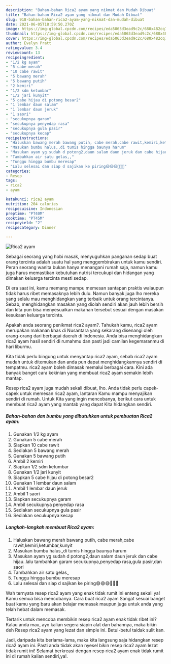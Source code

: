 ```yaml
---
description: "Bahan-bahan Rica2 ayam yang nikmat dan Mudah Dibuat"
title: "Bahan-bahan Rica2 ayam yang nikmat dan Mudah Dibuat"
slug: 918-bahan-bahan-rica2-ayam-yang-nikmat-dan-mudah-dibuat
date: 2021-06-05T18:59:50.270Z
image: https://img-global.cpcdn.com/recipes/eda5063d3ead9c2c/680x482cq70/rica2-ayam-foto-resep-utama.jpg
thumbnail: https://img-global.cpcdn.com/recipes/eda5063d3ead9c2c/680x482cq70/rica2-ayam-foto-resep-utama.jpg
cover: https://img-global.cpcdn.com/recipes/eda5063d3ead9c2c/680x482cq70/rica2-ayam-foto-resep-utama.jpg
author: Evelyn Pratt
ratingvalue: 3.4
reviewcount: 13
recipeingredient:
- "1/2 kg ayam"
- "5 cabe merah"
- "10 cabe rawit"
- "5 bawang merah"
- "5 bawang putih"
- "2 kemiri"
- "1/2 sdm ketumbar"
- "1/2 jari kunyit"
- "5 cabe hijau di potong besar2"
- "1 lembar daun salam"
- "1 lembar daun jeruk"
- "1 saori"
- "secukupnya garam"
- "secukupnya penyedap rasa"
- "secukupnya gula pasir"
- "secukupnya kecap"
recipeinstructions:
- "Haluskan bawang merah bawang putih, cabe merah,cabe rawit,kemiri,ketumbar,kunyit"
- "Masukan bumbu halus,,di tumis hingga baunya harum"
- "Masukan ayam yg sudah d potong2,daun salam daun jeruk dan cabe hijau..lalu tambahkan garam secukupnya,penyedap rasa,gula pasir,dan saori"
- "Tambahkan air satu gelas,,"
- "Tunggu hingga bumbu meresap"
- "Lalu selesai dan siap d sajikan ke piring😄😄😄💞💞💞"
categories:
- Resep
tags:
- rica2
- ayam

katakunci: rica2 ayam 
nutrition: 204 calories
recipecuisine: Indonesian
preptime: "PT40M"
cooktime: "PT45M"
recipeyield: "2"
recipecategory: Dinner

---
```



![Rica2 ayam](https://img-global.cpcdn.com/recipes/eda5063d3ead9c2c/680x482cq70/rica2-ayam-foto-resep-utama.jpg)

Sebagai seorang yang hobi masak, menyuguhkan panganan sedap buat orang tercinta adalah suatu hal yang menggembirakan untuk kamu sendiri. Peran seorang  wanita bukan hanya menangani rumah saja, namun kamu juga harus memastikan kebutuhan nutrisi tercukupi dan hidangan yang dimakan keluarga tercinta mesti sedap.

Di era  saat ini, kamu memang mampu memesan santapan praktis walaupun tidak harus ribet memasaknya lebih dulu. Namun banyak juga lho mereka yang selalu mau menghidangkan yang terbaik untuk orang tercintanya. Sebab, menghidangkan masakan yang diolah sendiri akan jauh lebih bersih dan kita pun bisa menyesuaikan makanan tersebut sesuai dengan masakan kesukaan keluarga tercinta. 



Apakah anda seorang penikmat rica2 ayam?. Tahukah kamu, rica2 ayam merupakan makanan khas di Nusantara yang sekarang disenangi oleh orang-orang dari berbagai daerah di Indonesia. Anda bisa menghidangkan rica2 ayam hasil sendiri di rumahmu dan pasti jadi camilan kegemaranmu di hari liburmu.

Kita tidak perlu bingung untuk menyantap rica2 ayam, sebab rica2 ayam mudah untuk ditemukan dan anda pun dapat menghidangkannya sendiri di tempatmu. rica2 ayam boleh dimasak memalui berbagai cara. Kini ada banyak banget cara kekinian yang membuat rica2 ayam semakin lebih mantap.

Resep rica2 ayam juga mudah sekali dibuat, lho. Anda tidak perlu capek-capek untuk memesan rica2 ayam, lantaran Kamu mampu menyajikan sendiri di rumah. Untuk Kita yang ingin mencobanya, berikut cara untuk membuat rica2 ayam yang mantab yang dapat Kita hidangkan sendiri.

<!--inarticleads1-->

##### Bahan-bahan dan bumbu yang dibutuhkan untuk pembuatan Rica2 ayam:

1. Gunakan 1/2 kg ayam
1. Gunakan 5 cabe merah
1. Siapkan 10 cabe rawit
1. Sediakan 5 bawang merah
1. Gunakan 5 bawang putih
1. Ambil 2 kemiri
1. Siapkan 1/2 sdm ketumbar
1. Gunakan 1/2 jari kunyit
1. Siapkan 5 cabe hijau di potong besar2
1. Gunakan 1 lembar daun salam
1. Ambil 1 lembar daun jeruk
1. Ambil 1 saori
1. Siapkan secukupnya garam
1. Ambil secukupnya penyedap rasa
1. Sediakan secukupnya gula pasir
1. Sediakan secukupnya kecap




<!--inarticleads2-->

##### Langkah-langkah membuat Rica2 ayam:

1. Haluskan bawang merah bawang putih, cabe merah,cabe rawit,kemiri,ketumbar,kunyit
1. Masukan bumbu halus,,di tumis hingga baunya harum
1. Masukan ayam yg sudah d potong2,daun salam daun jeruk dan cabe hijau..lalu tambahkan garam secukupnya,penyedap rasa,gula pasir,dan saori
1. Tambahkan air satu gelas,,
1. Tunggu hingga bumbu meresap
1. Lalu selesai dan siap d sajikan ke piring😄😄😄💞💞💞




Wah ternyata resep rica2 ayam yang enak tidak rumit ini enteng sekali ya! Kamu semua bisa mencobanya. Cara buat rica2 ayam Sangat sesuai banget buat kamu yang baru akan belajar memasak maupun juga untuk anda yang telah hebat dalam memasak.

Tertarik untuk mencoba membikin resep rica2 ayam enak tidak ribet ini? Kalau anda mau, ayo kalian segera siapin alat dan bahannya, maka bikin deh Resep rica2 ayam yang lezat dan simple ini. Betul-betul taidak sulit kan. 

Jadi, daripada kita berlama-lama, maka kita langsung saja hidangkan resep rica2 ayam ini. Pasti anda tiidak akan nyesel bikin resep rica2 ayam lezat tidak rumit ini! Selamat berkreasi dengan resep rica2 ayam enak tidak rumit ini di rumah kalian sendiri,ya!.

